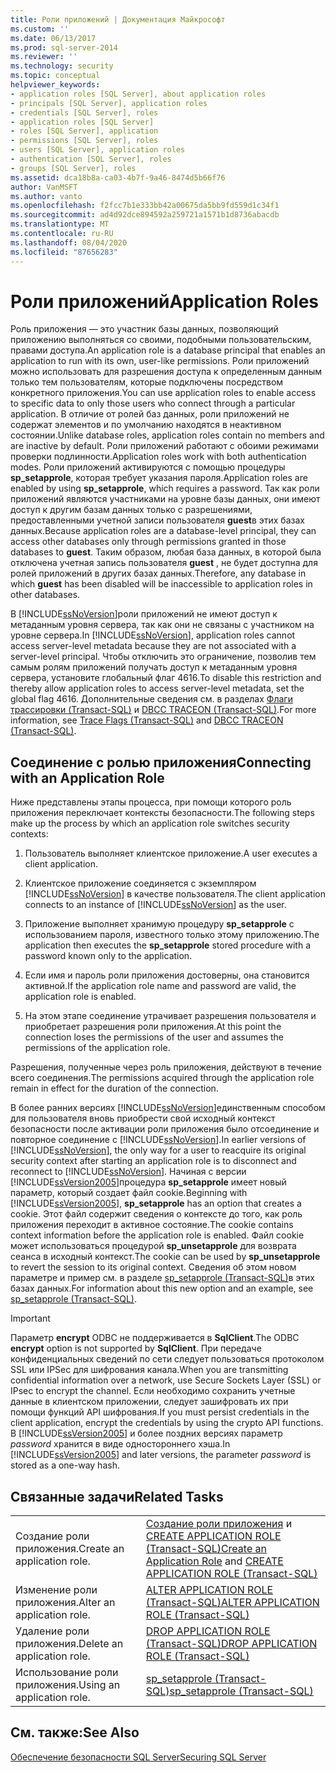 ```yaml
---
title: Роли приложений | Документация Майкрософт
ms.custom: ''
ms.date: 06/13/2017
ms.prod: sql-server-2014
ms.reviewer: ''
ms.technology: security
ms.topic: conceptual
helpviewer_keywords:
- application roles [SQL Server], about application roles
- principals [SQL Server], application roles
- credentials [SQL Server], roles
- application roles [SQL Server]
- roles [SQL Server], application
- permissions [SQL Server], roles
- users [SQL Server], application roles
- authentication [SQL Server], roles
- groups [SQL Server], roles
ms.assetid: dca18b8a-ca03-4b7f-9a46-8474d5b66f76
author: VanMSFT
ms.author: vanto
ms.openlocfilehash: f2fcc7b1e333bb42a00675da5bb9fd559d1c34f1
ms.sourcegitcommit: ad4d92dce894592a259721a1571b1d8736abacdb
ms.translationtype: MT
ms.contentlocale: ru-RU
ms.lasthandoff: 08/04/2020
ms.locfileid: "87656283"
---
```

# <a name="application-roles"></a><span data-ttu-id="53941-102">Роли приложений</span><span class="sxs-lookup"><span data-stu-id="53941-102">Application Roles</span></span>
  <span data-ttu-id="53941-103">Роль приложения — это участник базы данных, позволяющий приложению выполняться со своими, подобными пользовательским, правами доступа.</span><span class="sxs-lookup"><span data-stu-id="53941-103">An application role is a database principal that enables an application to run with its own, user-like permissions.</span></span> <span data-ttu-id="53941-104">Роли приложений можно использовать для разрешения доступа к определенным данным только тем пользователям, которые подключены посредством конкретного приложения.</span><span class="sxs-lookup"><span data-stu-id="53941-104">You can use application roles to enable access to specific data to only those users who connect through a particular application.</span></span> <span data-ttu-id="53941-105">В отличие от ролей баз данных, роли приложений не содержат элементов и по умолчанию находятся в неактивном состоянии.</span><span class="sxs-lookup"><span data-stu-id="53941-105">Unlike database roles, application roles contain no members and are inactive by default.</span></span> <span data-ttu-id="53941-106">Роли приложений работают с обоими режимами проверки подлинности.</span><span class="sxs-lookup"><span data-stu-id="53941-106">Application roles work with both authentication modes.</span></span> <span data-ttu-id="53941-107">Роли приложений активируются с помощью процедуры **sp_setapprole**, которая требует указания пароля.</span><span class="sxs-lookup"><span data-stu-id="53941-107">Application roles are enabled by using **sp_setapprole**, which requires a password.</span></span> <span data-ttu-id="53941-108">Так как роли приложений являются участниками на уровне базы данных, они имеют доступ к другим базам данных только с разрешениями, предоставленными учетной записи пользователя **guest**в этих базах данных.</span><span class="sxs-lookup"><span data-stu-id="53941-108">Because application roles are a database-level principal, they can access other databases only through permissions granted in those databases to **guest**.</span></span> <span data-ttu-id="53941-109">Таким образом, любая база данных, в которой была отключена учетная запись пользователя **guest** , не будет доступна для ролей приложений в других базах данных.</span><span class="sxs-lookup"><span data-stu-id="53941-109">Therefore, any database in which **guest** has been disabled will be inaccessible to application roles in other databases.</span></span>  
  
 <span data-ttu-id="53941-110">В [!INCLUDE[ssNoVersion](../../../includes/ssnoversion-md.md)]роли приложений не имеют доступ к метаданным уровня сервера, так как они не связаны с участником на уровне сервера.</span><span class="sxs-lookup"><span data-stu-id="53941-110">In [!INCLUDE[ssNoVersion](../../../includes/ssnoversion-md.md)], application roles cannot access server-level metadata because they are not associated with a server-level principal.</span></span> <span data-ttu-id="53941-111">Чтобы отключить это ограничение, позволив тем самым ролям приложений получать доступ к метаданным уровня сервера, установите глобальный флаг 4616.</span><span class="sxs-lookup"><span data-stu-id="53941-111">To disable this restriction and thereby allow application roles to access server-level metadata, set the global flag 4616.</span></span> <span data-ttu-id="53941-112">Дополнительные сведения см. в разделах [Флаги трассировки (Transact-SQL)](/sql/t-sql/database-console-commands/dbcc-traceon-trace-flags-transact-sql) и [DBCC TRACEON (Transact-SQL)](/sql/t-sql/database-console-commands/dbcc-traceon-transact-sql).</span><span class="sxs-lookup"><span data-stu-id="53941-112">For more information, see [Trace Flags &#40;Transact-SQL&#41;](/sql/t-sql/database-console-commands/dbcc-traceon-trace-flags-transact-sql) and [DBCC TRACEON &#40;Transact-SQL&#41;](/sql/t-sql/database-console-commands/dbcc-traceon-transact-sql).</span></span>  
  
## <a name="connecting-with-an-application-role"></a><span data-ttu-id="53941-113">Соединение с ролью приложения</span><span class="sxs-lookup"><span data-stu-id="53941-113">Connecting with an Application Role</span></span>  
 <span data-ttu-id="53941-114">Ниже представлены этапы процесса, при помощи которого роль приложения переключает контексты безопасности.</span><span class="sxs-lookup"><span data-stu-id="53941-114">The following steps make up the process by which an application role switches security contexts:</span></span>  
  
1.  <span data-ttu-id="53941-115">Пользователь выполняет клиентское приложение.</span><span class="sxs-lookup"><span data-stu-id="53941-115">A user executes a client application.</span></span>  
  
2.  <span data-ttu-id="53941-116">Клиентское приложение соединяется с экземпляром [!INCLUDE[ssNoVersion](../../../includes/ssnoversion-md.md)] в качестве пользователя.</span><span class="sxs-lookup"><span data-stu-id="53941-116">The client application connects to an instance of [!INCLUDE[ssNoVersion](../../../includes/ssnoversion-md.md)] as the user.</span></span>  
  
3.  <span data-ttu-id="53941-117">Приложение выполняет хранимую процедуру **sp_setapprole** с использованием пароля, известного только этому приложению.</span><span class="sxs-lookup"><span data-stu-id="53941-117">The application then executes the **sp_setapprole** stored procedure with a password known only to the application.</span></span>  
  
4.  <span data-ttu-id="53941-118">Если имя и пароль роли приложения достоверны, она становится активной.</span><span class="sxs-lookup"><span data-stu-id="53941-118">If the application role name and password are valid, the application role is enabled.</span></span>  
  
5.  <span data-ttu-id="53941-119">На этом этапе соединение утрачивает разрешения пользователя и приобретает разрешения роли приложения.</span><span class="sxs-lookup"><span data-stu-id="53941-119">At this point the connection loses the permissions of the user and assumes the permissions of the application role.</span></span>  
  
 <span data-ttu-id="53941-120">Разрешения, полученные через роль приложения, действуют в течение всего соединения.</span><span class="sxs-lookup"><span data-stu-id="53941-120">The permissions acquired through the application role remain in effect for the duration of the connection.</span></span>  
  
 <span data-ttu-id="53941-121">В более ранних версиях [!INCLUDE[ssNoVersion](../../../includes/ssnoversion-md.md)]единственным способом для пользователя вновь приобрести свой исходный контекст безопасности после активации роли приложения было отсоединение и повторное соединение с [!INCLUDE[ssNoVersion](../../../includes/ssnoversion-md.md)].</span><span class="sxs-lookup"><span data-stu-id="53941-121">In earlier versions of [!INCLUDE[ssNoVersion](../../../includes/ssnoversion-md.md)], the only way for a user to reacquire its original security context after starting an application role is to disconnect and reconnect to [!INCLUDE[ssNoVersion](../../../includes/ssnoversion-md.md)].</span></span> <span data-ttu-id="53941-122">Начиная с версии [!INCLUDE[ssVersion2005](../../../includes/ssversion2005-md.md)]процедура **sp_setapprole** имеет новый параметр, который создает файл cookie.</span><span class="sxs-lookup"><span data-stu-id="53941-122">Beginning with [!INCLUDE[ssVersion2005](../../../includes/ssversion2005-md.md)], **sp_setapprole** has an option that creates a cookie.</span></span> <span data-ttu-id="53941-123">Этот файл содержит сведения о контексте до того, как роль приложения переходит в активное состояние.</span><span class="sxs-lookup"><span data-stu-id="53941-123">The cookie contains context information before the application role is enabled.</span></span> <span data-ttu-id="53941-124">Файл cookie может использоваться процедурой **sp_unsetapprole** для возврата сеанса в исходный контекст.</span><span class="sxs-lookup"><span data-stu-id="53941-124">The cookie can be used by **sp_unsetapprole** to revert the session to its original context.</span></span> <span data-ttu-id="53941-125">Сведения об этом новом параметре и пример см. в разделе [sp_setapprole (Transact-SQL)](/sql/relational-databases/system-stored-procedures/sp-setapprole-transact-sql)в этих базах данных.</span><span class="sxs-lookup"><span data-stu-id="53941-125">For information about this new option and an example, see [sp_setapprole &#40;Transact-SQL&#41;](/sql/relational-databases/system-stored-procedures/sp-setapprole-transact-sql).</span></span>  
  
> [!IMPORTANT]  
>  <span data-ttu-id="53941-126">Параметр **encrypt** ODBC не поддерживается в **SqlClient**.</span><span class="sxs-lookup"><span data-stu-id="53941-126">The ODBC **encrypt** option is not supported by **SqlClient**.</span></span> <span data-ttu-id="53941-127">При передаче конфиденциальных сведений по сети следует пользоваться протоколом SSL или IPSec для шифрования канала.</span><span class="sxs-lookup"><span data-stu-id="53941-127">When you are transmitting confidential information over a network, use Secure Sockets Layer (SSL) or IPsec to encrypt the channel.</span></span> <span data-ttu-id="53941-128">Если необходимо сохранить учетные данные в клиентском приложении, следует зашифровать их при помощи функций API шифрования.</span><span class="sxs-lookup"><span data-stu-id="53941-128">If you must persist credentials in the client application, encrypt the credentials by using the crypto API functions.</span></span> <span data-ttu-id="53941-129">В [!INCLUDE[ssVersion2005](../../../includes/ssversion2005-md.md)] и более поздних версиях параметр *password* хранится в виде одностороннего хэша.</span><span class="sxs-lookup"><span data-stu-id="53941-129">In [!INCLUDE[ssVersion2005](../../../includes/ssversion2005-md.md)] and later versions, the parameter *password* is stored as a one-way hash.</span></span>  
  
## <a name="related-tasks"></a><span data-ttu-id="53941-130">Связанные задачи</span><span class="sxs-lookup"><span data-stu-id="53941-130">Related Tasks</span></span>  
  
|||  
|-|-|  
|<span data-ttu-id="53941-131">Создание роли приложения.</span><span class="sxs-lookup"><span data-stu-id="53941-131">Create an application role.</span></span>|<span data-ttu-id="53941-132">[Создание роли приложения](create-an-application-role.md) и [CREATE APPLICATION ROLE (Transact-SQL)](/sql/t-sql/statements/create-application-role-transact-sql)</span><span class="sxs-lookup"><span data-stu-id="53941-132">[Create an Application Role](create-an-application-role.md) and [CREATE APPLICATION ROLE &#40;Transact-SQL&#41;](/sql/t-sql/statements/create-application-role-transact-sql)</span></span>|  
|<span data-ttu-id="53941-133">Изменение роли приложения.</span><span class="sxs-lookup"><span data-stu-id="53941-133">Alter an application role.</span></span>|[<span data-ttu-id="53941-134">ALTER APPLICATION ROLE (Transact-SQL)</span><span class="sxs-lookup"><span data-stu-id="53941-134">ALTER APPLICATION ROLE &#40;Transact-SQL&#41;</span></span>](/sql/t-sql/statements/alter-application-role-transact-sql)|  
|<span data-ttu-id="53941-135">Удаление роли приложения.</span><span class="sxs-lookup"><span data-stu-id="53941-135">Delete an application role.</span></span>|[<span data-ttu-id="53941-136">DROP APPLICATION ROLE (Transact-SQL)</span><span class="sxs-lookup"><span data-stu-id="53941-136">DROP APPLICATION ROLE &#40;Transact-SQL&#41;</span></span>](/sql/t-sql/statements/drop-application-role-transact-sql)|  
|<span data-ttu-id="53941-137">Использование роли приложения.</span><span class="sxs-lookup"><span data-stu-id="53941-137">Using an application role.</span></span>|[<span data-ttu-id="53941-138">sp_setapprole (Transact-SQL)</span><span class="sxs-lookup"><span data-stu-id="53941-138">sp_setapprole &#40;Transact-SQL&#41;</span></span>](/sql/relational-databases/system-stored-procedures/sp-setapprole-transact-sql)|  
  
## <a name="see-also"></a><span data-ttu-id="53941-139">См. также:</span><span class="sxs-lookup"><span data-stu-id="53941-139">See Also</span></span>  
 [<span data-ttu-id="53941-140">Обеспечение безопасности SQL Server</span><span class="sxs-lookup"><span data-stu-id="53941-140">Securing SQL Server</span></span>](../securing-sql-server.md)  
  
  
